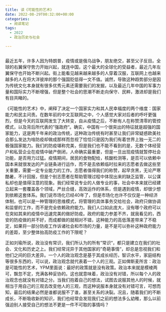 ```yaml
---
title: 读《可能性的艺术》
date: 2022-08-29T00:32:00+00:00
categories:
  - 阅读笔记
tags:
  - 2022
  - 政治历史与社会

---
```

<img decoding="async" src="https://img.oceanum.top/2022/08/29/16617333872180.jpg" alt="" title="" />

最近五年，许多人因为特朗普，疫情或是俄乌战争，朋友绝交，甚至父子反目。全球的右翼保守势力开始兴起，就连中国，这个最大的全球化的受益者，最近几年左翼保守也开始不断兴起。街上能看见越来越来越多的人穿着汉服，互联网上也越来越多的人在将大洋彼岸的那个强国贬低得一文不值。诚然，导致这种趋势部分是因为传统文化本身就有很多优秀元素还需要我们的发掘，以及最近几年中国的军事力量和国际实力不断增强，但是整个社会的思潮不断走向保守、民粹，激进却是我们有目共睹的。

《可能性的艺术》中，阐释了决定一个国家实力和其人民幸福度的两个维度：国家能力和民主问责。在数年前的中文互联网之中，个人感觉大家对后者的呼吁更强烈，但是今天的互联网发生了大转变，自从疫情之后，不断有人在称赞清零的管控模式，以及背后所代表的”强政府“。确实，中国有一个很突出的特征就是超强的国家能力，这是两千年来的政治传统，这种政治传统有时甚至让我们非常疑惑欧美社会那么发达为啥防疫却做成那样而忽视了恰恰只是因为我们有着世界上独一无二的极强国家能力。我们的防疫堪称完美，但是我们也不能不看到的是，无数个体经营户和私营企业在疫情中破产倒闭，人命确实最重要，但是一旦出现疫情就暂停社会功能，是否用力过猛。疫情期间，居民的食物配给，核酸检测等，是否可以依赖中国本来就很发达的产业链条进行运作，而不是去依赖临时拉来的志愿者去做这些至关重要，需要一定专业能力的工作。志愿者值得我们的称赞，起早贪黑，无论严寒酷暑，不计回报，但是个别志愿者在帮助管理过程中体现出来的缺乏监管，以公谋私却也是值得注意的现象。我们经常说专业的人做专业的事，社会中本来就已经建立起来一套覆盖各个领域，严丝合缝，高效运作的体系，但是遇到疫情，却很少想到依赖这套体系。我们说市场化已经40年了，但是市场化也许不仅仅是一种经济体制，也可以是一种管理的思维模式，将管理的具体事务交给社会，政府只做协调和监督的工作，而不是完全依赖政府能力。我们人口如此庞大，没有哪个政府可以在突如其来的疫情中迅速完美的做好防疫。政府的能力参差不齐，就我看见的，西安的防疫做的并不好，而成都做的就相对不错，这种能力的高低落差带来了不稳定，如果将一部分防疫工作诉诸社会和市场的力量，是不是可以弥补这种政府能力的差距，至少整体抬高防疫工作的下限呢？

正如刘瑜所说，政治没有常识，我们所认为的所有”常识“，都只是建立在我们的社会、文化和历史之上。我们经常诧异于其他国家的”奇葩事情“，却总是忽视我们和他们之间的巨大差异。一个人的政治观念是基于其成长经历，智识水平，家庭结构等很多东西的，可以说，政治观念就代表着一个人的三观。正如俾斯麦所言：政治是可能性的艺术，YPM里面说：最好的政策就是没有政策。政治本来就是模棱两可，飘忽不定，充满各种妥协的。这也就意味着，政治没有对错，所以每个人的政治观念也就没有对错之分。当我们抱着自己的想法，试图去说服其他人的时候，就相当于用自己的三观去改变他人的三观，而这种说服本身就没有对错可言，可想而知，最后的结果必然是谁都说服不了谁，甚至关系的决裂。况且，随着我们的不断成长，不断吸收新的知识，我们也经常会发现我们之前的想法多么幼稚，那么以前强迫别人接受自己的想法不更是一件不可取的事情吗？